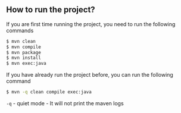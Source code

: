## How to run the project?

If you are first time running the project, you need to run the following commands

```bash
$ mvn clean
$ mvn compile
$ mvn package
$ mvn install
$ mvn exec:java
```

If you have already run the project before, you can run the following command

```bash
$ mvn -q clean compile exec:java
```

`-q` - quiet mode - It will not print the maven logs
